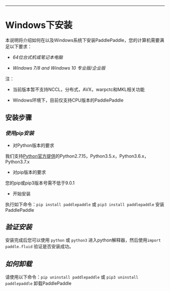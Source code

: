 ***

# **Windows下安装**

本说明将介绍如何在以及Windows系统下安装PaddlePaddle，您的计算机需要满足以下要求：

* *64位台式机或笔记本电脑*

* *Windows 7/8 and Windows 10 专业版/企业版*

注：

* 当前版本暂不支持NCCL，分布式，AVX，warpctc和MKL相关功能

* Windows环境下，目前仅支持CPU版本的PaddlePaddle

## 安装步骤

### ***使用pip安装***

* 对Python版本的要求

我们支持[Python官方提供](https://www.python.org/downloads/)的Python2.7.15，Python3.5.x，Python3.6.x，Python3.7.x

* 对pip版本的要求

您的pip或pip3版本号需不低于9.0.1

* 开始安装

执行如下命令：`pip install paddlepaddle` 或 `pip3 install paddlepaddle` 安装PaddlePaddle

## ***验证安装***
安装完成后您可以使用 `python` 或 `python3` 进入python解释器，然后使用`import paddle.fluid` 验证是否安装成功。

## ***如何卸载***

请使用以下命令：`pip uninstall paddlepaddle` 或 `pip3 uninstall paddlepaddle`  卸载PaddlePaddle



